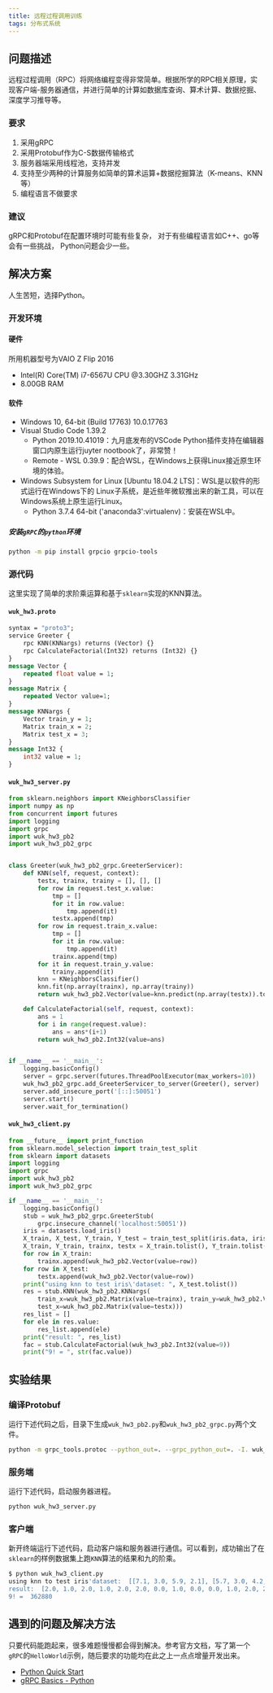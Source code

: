 ```yaml
---
title: 远程过程调用训练
tags: 分布式系统
---
```

## 问题描述

远程过程调用（RPC）将网络编程变得非常简单。根据所学的RPC相关原理，实现客户端-服务器通信，并进行简单的计算如数据库查询、算术计算、数据挖掘、深度学习推导等。

### 要求

1. 采用gRPC
2. 采用Protobuf作为C-S数据传输格式
3. 服务器端采用线程池，支持并发
4. 支持至少两种的计算服务如简单的算术运算+数据挖掘算法（K-means、KNN等）
5. 编程语言不做要求

### 建议

gRPC和Protobuf在配置环境时可能有些复杂， 对于有些编程语言如C++、go等会有一些挑战， Python问题会少一些。

## 解决方案

人生苦短，选择Python。

### 开发环境

#### 硬件

所用机器型号为VAIO Z Flip 2016

- Intel(R) Core(TM) i7-6567U CPU @3.30GHZ 3.31GHz
- 8.00GB RAM

#### 软件

- Windows 10, 64-bit (Build 17763) 10.0.17763
- Visual Studio Code 1.39.2
  - Python 2019.10.41019：九月底发布的VSCode Python插件支持在编辑器窗口内原生运行juyter nootbook了，非常赞！
  - Remote - WSL 0.39.9：配合WSL，在Windows上获得Linux接近原生环境的体验。
- Windows Subsystem for Linux [Ubuntu 18.04.2 LTS]：WSL是以软件的形式运行在Windows下的 Linux子系统，是近些年微软推出来的新工具，可以在Windows系统上原生运行Linux。
  - Python 3.7.4 64-bit ('anaconda3':virtualenv)：安装在WSL中。

##### 安装`gRPC`的`python`环境

```bash
python -m pip install grpcio grpcio-tools
```

### 源代码

这里实现了简单的求阶乘运算和基于`sklearn`实现的KNN算法。

#### `wuk_hw3.proto`

```proto
syntax = "proto3";
service Greeter {
    rpc KNN(KNNargs) returns (Vector) {}
    rpc CalculateFactorial(Int32) returns (Int32) {}
}
message Vector {
    repeated float value = 1;
}
message Matrix {
    repeated Vector value=1;
}
message KNNargs {
    Vector train_y = 1;
    Matrix train_x = 2;
    Matrix test_x = 3;
}
message Int32 {
    int32 value = 1;
}
```

#### `wuk_hw3_server.py`

```python
from sklearn.neighbors import KNeighborsClassifier
import numpy as np
from concurrent import futures
import logging
import grpc
import wuk_hw3_pb2
import wuk_hw3_pb2_grpc


class Greeter(wuk_hw3_pb2_grpc.GreeterServicer):
    def KNN(self, request, context):
        testx, trainx, trainy = [], [], []
        for row in request.test_x.value:
            tmp = []
            for it in row.value:
                tmp.append(it)
            testx.append(tmp)
        for row in request.train_x.value:
            tmp = []
            for it in row.value:
                tmp.append(it)
            trainx.append(tmp)
        for it in request.train_y.value:
            trainy.append(it)
        knn = KNeighborsClassifier()
        knn.fit(np.array(trainx), np.array(trainy))
        return wuk_hw3_pb2.Vector(value=knn.predict(np.array(testx)).tolist())

    def CalculateFactorial(self, request, context):
        ans = 1
        for i in range(request.value):
            ans = ans*(i+1)
        return wuk_hw3_pb2.Int32(value=ans)


if __name__ == '__main__':
    logging.basicConfig()
    server = grpc.server(futures.ThreadPoolExecutor(max_workers=10))
    wuk_hw3_pb2_grpc.add_GreeterServicer_to_server(Greeter(), server)
    server.add_insecure_port('[::]:50051')
    server.start()
    server.wait_for_termination()
```

#### `wuk_hw3_client.py`

```python
from __future__ import print_function
from sklearn.model_selection import train_test_split
from sklearn import datasets
import logging
import grpc
import wuk_hw3_pb2
import wuk_hw3_pb2_grpc

if __name__ == '__main__':
    logging.basicConfig()
    stub = wuk_hw3_pb2_grpc.GreeterStub(
        grpc.insecure_channel('localhost:50051'))
    iris = datasets.load_iris()
    X_train, X_test, Y_train, Y_test = train_test_split(iris.data, iris.target)
    X_train, Y_train, trainx, testx = X_train.tolist(), Y_train.tolist(), [], []
    for row in X_train:
        trainx.append(wuk_hw3_pb2.Vector(value=row))
    for row in X_test:
        testx.append(wuk_hw3_pb2.Vector(value=row))
    print("using knn to test iris\'dataset: ", X_test.tolist())
    res = stub.KNN(wuk_hw3_pb2.KNNargs(
        train_x=wuk_hw3_pb2.Matrix(value=trainx), train_y=wuk_hw3_pb2.Vector(value=Y_train),
        test_x=wuk_hw3_pb2.Matrix(value=testx)))
    res_list = []
    for ele in res.value:
        res_list.append(ele)
    print("result: ", res_list)
    fac = stub.CalculateFactorial(wuk_hw3_pb2.Int32(value=9))
    print("9! = ", str(fac.value))
```

## 实验结果

### 编译Protobuf

运行下述代码之后，目录下生成`wuk_hw3_pb2.py`和`wuk_hw3_pb2_grpc.py`两个文件。

```bash
python -m grpc_tools.protoc --python_out=. --grpc_python_out=. -I. wuk_hw3.proto
```

### 服务端

运行下述代码，启动服务器进程。

```bash
python wuk_hw3_server.py
```

### 客户端

新开终端运行下述代码，启动客户端和服务器进行通信。可以看到，成功输出了在`sklearn`的样例数据集上跑`KNN`算法的结果和九的阶乘。

```bash
$ python wuk_hw3_client.py
using knn to test iris'dataset:  [[7.1, 3.0, 5.9, 2.1], [5.7, 3.0, 4.2, 1.2], [5.9, 3.0, 5.1, 1.8], [5.7, 2.8, 4.5, 1.3], [7.7, 3.0, 6.1, 2.3], [6.5, 3.2, 5.1, 2.0], [5.2, 3.4, 1.4, 0.2], [5.6, 2.9, 3.6, 1.3], [4.6, 3.1, 1.5, 0.2], [5.5, 3.5, 1.3, 0.2], [6.0, 3.4, 4.5, 1.6], [6.8, 3.0, 5.5, 2.1], [7.9, 3.8, 6.4, 2.0], [6.1, 3.0, 4.9, 1.8], [6.8, 3.2, 5.9, 2.3], [6.0, 3.0, 4.8, 1.8], [6.2, 2.8, 4.8, 1.8], [6.3, 2.5, 5.0, 1.9], [6.7, 3.3, 5.7, 2.1], [6.3, 2.9, 5.6, 1.8], [4.9, 3.1, 1.5, 0.1], [7.7, 3.8, 6.7, 2.2], [6.0, 2.2, 4.0, 1.0], [4.4, 2.9, 1.4, 0.2], [5.8, 2.7, 3.9, 1.2], [4.9, 2.4, 3.3, 1.0], [4.5, 2.3, 1.3, 0.3], [4.9, 3.0, 1.4, 0.2], [5.8, 2.7, 5.1, 1.9], [5.0, 3.4, 1.6, 0.4], [5.7, 2.8, 4.1, 1.3], [6.0, 2.7, 5.1, 1.6], [6.3, 2.8, 5.1, 1.5], [4.8, 3.1, 1.6, 0.2], [5.1, 2.5, 3.0, 1.1], [5.1, 3.8, 1.5, 0.3], [6.6, 2.9, 4.6, 1.3], [6.7, 3.0, 5.2, 2.3]]
result:  [2.0, 1.0, 2.0, 1.0, 2.0, 2.0, 0.0, 1.0, 0.0, 0.0, 1.0, 2.0, 2.0, 1.0, 2.0, 1.0, 1.0, 2.0, 2.0, 2.0, 0.0, 2.0, 1.0, 0.0, 1.0, 1.0, 0.0, 0.0, 2.0, 0.0, 1.0, 2.0, 1.0, 0.0, 1.0, 0.0, 1.0, 2.0]
9! =  362880
```

## 遇到的问题及解决方法

只要代码能跑起来，很多难题慢慢都会得到解决。参考官方文档，写了第一个`gRPC`的`HelloWorld`示例，随后要求的功能均在此之上一点点增量开发出来。

- [Python Quick Start](https://grpc.io/docs/quickstart/python/)
- [gRPC Basics - Python](https://grpc.io/docs/tutorials/basic/python/)
